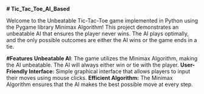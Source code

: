 **﻿# Tic_Tac_Toe_AI_Based**

Welcome to the Unbeatable Tic-Tac-Toe game implemented in Python using the Pygame library Minimax Algorithm! This project demonstrates an unbeatable AI that ensures the player never wins. The AI plays optimally, and the only possible outcomes are either the AI wins or the game ends in a tie.

**#Features**
**Unbeatable AI**: The game utilizes the Minimax Algorithm, making the AI unbeatable. The AI will always either win or tie with the player.
**User-Friendly Interface:** Simple graphical interface that allows players to input their moves using mouse clicks.
**Efficient Algorithm:** The Minimax Algorithm ensures that the AI makes the best possible move at every step.


